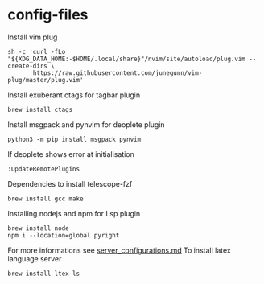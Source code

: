 # config-files

Install vim plug
```
sh -c 'curl -fLo "${XDG_DATA_HOME:-$HOME/.local/share}"/nvim/site/autoload/plug.vim --create-dirs \
       https://raw.githubusercontent.com/junegunn/vim-plug/master/plug.vim'
```
Install exuberant ctags for tagbar plugin
```
brew install ctags
```
Install msgpack and pynvim for deoplete plugin
```
python3 -m pip install msgpack pynvim
```
If deoplete shows error at initialisation
```
:UpdateRemotePlugins
```

Dependencies to install telescope-fzf
```
brew install gcc make
```

Installing nodejs and npm for Lsp plugin
```
brew install node
npm i --location=global pyright
```
For more informations see [server_configurations.md](https://github.com/neovim/nvim-lspconfig/blob/master/doc/server_configurations.md)
To install latex language server
```
brew install ltex-ls
```
